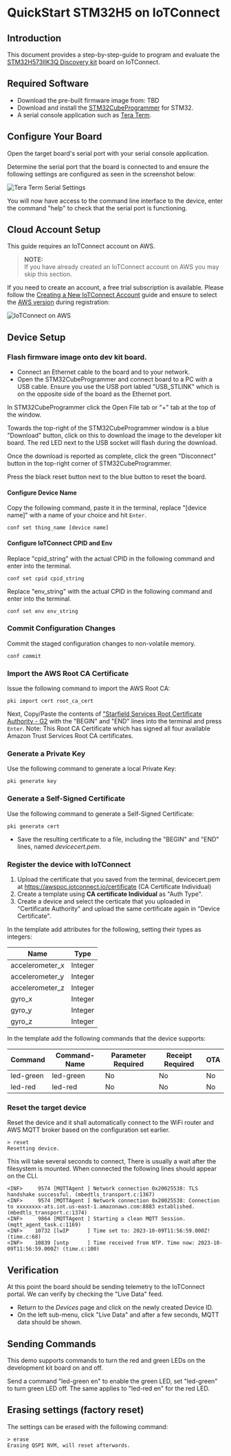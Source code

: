 # QuickStart STM32H5 on IoTConnect

## Introduction

This document provides a step-by-step-guide to program and evaluate the 
[STM32H573IIK3Q Discovery kit](https://www.st.com/en/evaluation-tools/stm32h573i-dk.html) board 
on IoTConnect.


## Required Software

* Download the pre-built firmware image from: TBD
* Download and install the [STM32CubeProgrammer](https://www.st.com/en/development-tools/stm32cubeprog.html) for STM32.
* A serial console application such as [Tera Term](https://sourceforge.net/projects/tera-term/). 
 

## Configure Your Board

Open the target board's serial port with your serial console application.

Determine the serial port that the board is connected to and ensure the following settings
are configured as seen in the screenshot below:

![Tera Term Serial Settings](media/teraterm_settings.png "Tera Term Serial Settings")

You will now have access to the command line interface to the device,
enter the command "help" to check that the serial port is functioning.


## Cloud Account Setup
This guide requires an IoTConnect account on AWS.

>**NOTE:**  
> If you have already created an IoTConnect account on AWS you may skip this section.

If you need to create an account, a free trial subscription is available.
Please follow the 
[Creating a New IoTConnect Account](https://github.com/avnet-iotconnect/avnet-iotconnect.github.io/blob/main/documentation/iotconnect/subscription/subscription.md)
guide and ensure to select the [AWS version](https://subscription.iotconnect.io/subscribe?cloud=aws) during registration:

![IoTConnect on AWS](https://github.com/avnet-iotconnect/avnet-iotconnect.github.io/blob/main/documentation/iotconnect/subscription/media/iotc-aws.png)

## Device Setup

### Flash firmware image onto dev kit board.

* Connect an Ethernet cable to the board and to your network.
* Open the STM32CubeProgrammer and connect board to a PC with a USB cable. Ensure you use the USB port labled "USB_STLINK" which is on the opposite side of the board as the Ethernet port.

In STM32CubeProgrammer click the Open File tab or "+" tab at the top of the
window.

Towards the top-right of the STM32CubeProgrammer window is a blue "Download" button, click on this to download the image to the developer kit board. The red LED next to the USB socket will flash during the download.

Once the download is reported as complete, click the green "Disconnect" button in the top-right corner of STM32CubeProgrammer.

Press the black reset button next to the blue button to reset the board.


#### Configure Device Name

Copy the following command, paste it in the terminal, replace "[device name]" with a name of your choice and hit `Enter`.

```
conf set thing_name [device name]
```

#### Configure IoTConnect CPID and Env



Replace "cpid_string" with the actual CPID in the following command and enter into the terminal.  
```
conf set cpid cpid_string
```

Replace "env_string" with the actual CPID in the following command and enter into the terminal. 
```
conf set env env_string
```

### Commit Configuration Changes
Commit the staged configuration changes to non-volatile memory.

```
conf commit
```


### Import the AWS Root CA Certificate

Issue the following command to import the AWS Root CA:  
```
pki import cert root_ca_cert
```

Next, Copy/Paste the contents of ["Starfield Services Root Certificate Authority - G2](https://www.amazontrust.com/repository/SFSRootCAG2.pem) with the "BEGIN" and "END" lines into the terminal and press `Enter`.
Note:  This Root CA Certificate which has signed all four available Amazon Trust Services Root CA certificates.

### Generate a Private Key

Use the following command to generate a local Private Key:  
```
pki generate key
```

### Generate a Self-Signed Certificate
Use the following command to generate a Self-Signed Certificate:  
```
pki generate cert
```

* Save the resulting certificate to a file, including the "BEGIN" and "END" lines, named *devicecert.pem*.

### Register the device with IoTConnect

1. Upload the certificate that you saved from the terminal, devicecert.pem at https://awspoc.iotconnect.io/certificate (CA Certificate Individual)
2. Create a template using **CA certificate Individual** as "Auth Type".
3. Create a device and select the certicate that you uploaded in "Certificate Authority" and upload the same certificate again in "Device Certificate".


In the template add attributes for the following, setting their types as integers:

| Name              | Type      |
|-------------------|-----------|
| accelerometer_x   | Integer   |
| accelerometer_y   | Integer   |
| accelerometer_z   | Integer   |
| gyro_x            | Integer   |
| gyro_y            | Integer   |
| gyro_z            | Integer   |


In the template add the following commands that the device supports:

| Command           | Command-Name | Parameter Required | Receipt Required | OTA   |
--------------------|--------------|--------------------|------------------|-------|
| led-green         | led-green    | No                 | No               | No    |
| led-red           | led-red      | No                 | No               | No    |



### Reset the target device

Reset the device and it shall automatically connect to the WiFi router and AWS MQTT broker based
on the configuration set earlier. 

```
> reset
Resetting device.
```

This will take several seconds to connect, There is usually a wait after the filesystem is mounted.
When connected the following lines should appear on the CLI.

```
<INF>     9574 [MQTTAgent ] Network connection 0x20025538: TLS handshake successful. (mbedtls_transport.c:1367)
<INF>     9574 [MQTTAgent ] Network connection 0x20025538: Connection to xxxxxxxx-ats.iot.us-east-1.amazonaws.com:8883 established. (mbedtls_transport.c:1374)
<INF>     9864 [MQTTAgent ] Starting a clean MQTT Session. (mqtt_agent_task.c:1169)
<INF>    10732 [lwIP      ] Time set to: 2023-10-09T11:56:59.000Z! (time.c:68)
<INF>    10839 [sntp      ] Time received from NTP. Time now: 2023-10-09T11:56:59.000Z! (time.c:100)
```

## Verification

At this point the board should be sending telemetry to the IoTConnect portal. We can verify by checking the "Live Data" feed.
* Return to the *Devices* page and click on the newly created Device ID.
* On the left sub-menu, click "Live Data" and after a few seconds, MQTT data should be shown. 


## Sending Commands

This demo supports commands to turn the red and green LEDs on the development kit board on and off.

Send a command "led-green en"  to enable the green LED, set "led-green" to turn green LED off. The same
applies to "led-red en" for the red LED.


## Erasing settings (factory reset)

The settings can be erased with the following command:

```
> erase
Erasing QSPI NVM, will reset afterwards.
```
